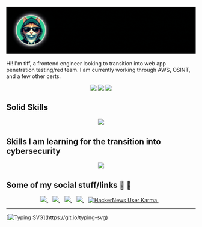 <p align='center'>
  <img style="max-width: 100%;" src="assets/cybercat.gif">
</p>

Hi! I'm tiff, a frontend engineer looking to transition into web app penetration testing/red team. I am currently working through AWS, OSINT, and a few other certs.

<div align="center">
  <img src="https://github-readme-stats.vercel.app/api?username=twhite96&show_icons=true&count_private=true&theme=buefy&hide_border=true" />
  <img src="https://streak-stats.demolab.com?user=twhite96&theme=buefy&hide_border=true" />
  <img src="https://github-profile-summary-cards.vercel.app/api/cards/profile-details?username=twhite96&theme=buefy" />
</div>

## Solid Skills

<p align="center">
  <a href="https://skillicons.dev">
    <img src="https://skillicons.dev/icons?i=nextjs,js,react,supabase,ts,tailwind&perline=3" />
  </a>
</p>

## Skills I am learning for the transition into cybersecurity


<p align="center">
  <a href="https://skillicons.dev">
    <img src="https://skillicons.dev/icons?i=c,cpp,aws,mysql,nginx,kubernetes,docker,go,rust,cloudflare,bash,py&perline=4" />
  </a>
</p>


## Some of my social stuff/links 🔗 💬

<p align='center'>
  <a href="https://wakatime.com/tiff">
    <img src="https://wakatime.com/badge/user/35a1c519-3817-40c1-9c97-00e108889072.svg?style=for-the-badge" />
  </a>&nbsp;&nbsp;
  <a href="https://keybase.io/0x8c">
    <img src="https://img.shields.io/badge/Keybase-33A0FF?style=for-the-badge&logo=keybase&logoColor=white" />
  </a>&nbsp;&nbsp;
  <a href="https://app.hackthebox.com/profile/1602474">
    <img src="https://img.shields.io/badge/HackTheBox-111927?style=for-the-badge&logo=Hack%20The%20Box&logoColor=9FEF00" />
  </a>&nbsp;&nbsp;
  <a href="https://visitorbadge.io/status?path=https%3A%2F%2Fgithub.com%2Ftwhite96">
    <img src="https://api.visitorbadge.io/api/combined?path=https%3A%2F%2Fgithub.com%2Ftwhite96&labelColor=%232ccce4&countColor=%23d9e3f0" />
  </a>&nbsp;&nbsp;
  <a href="https://news.ycombinator.com/user?id=trw55">
    <img alt="HackerNews User Karma" src="https://img.shields.io/hackernews/user-karma/trw55?style=for-the-badge&logo=ycombinator&logoColor=%23F0652F&labelColor=%23fff&color=%23F0652F">
  </a>&nbsp;&nbsp;
  <br/>
</p>

<div align="center">

---

</div>

[![Typing SVG](https://readme-typing-svg.demolab.com?font=Fira+Code&size=32&duration=2200&pause=600&color=00C400&multiline=true&width=1080&height=180&lines=%5B%3C00147b7c%3E%5D+(warn_slowpath_common%2B0x50%2F0x60)+from+%5B%3C00147c40%3E%5D+(warn_slowpath_null;%2B0x1c%2F0x24))](https://git.io/typing-svg)
